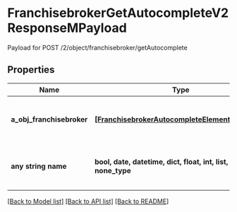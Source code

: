 # FranchisebrokerGetAutocompleteV2ResponseMPayload

Payload for POST /2/object/franchisebroker/getAutocomplete

## Properties
Name | Type | Description | Notes
------------ | ------------- | ------------- | -------------
**a_obj_franchisebroker** | [**[FranchisebrokerAutocompleteElementResponse]**](FranchisebrokerAutocompleteElementResponse.md) | An array of Franchisebroker autocomplete element response. | [optional] 
**any string name** | **bool, date, datetime, dict, float, int, list, str, none_type** | any string name can be used but the value must be the correct type | [optional]

[[Back to Model list]](../README.md#documentation-for-models) [[Back to API list]](../README.md#documentation-for-api-endpoints) [[Back to README]](../README.md)


